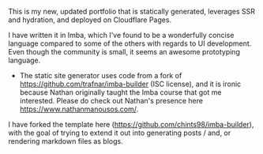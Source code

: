 This is my new, updated portfolio that is statically generated, leverages SSR and hydration, and deployed on Cloudflare Pages. 

I have written it in Imba, which I've found to be a wonderfully concise language compared to some of the others with regards to UI development. Even though the community is small, it seems an awesome prototyping language. 

- The static site generator uses code from a fork of https://github.com/trafnar/imba-builder (ISC license), and it is ironic because Nathan originally taught the Imba course that got me interested. Please do check out Nathan's presence here https://www.nathanmanousos.com/.   


I have forked the template here (https://github.com/chints98/imba-builder), with the goal of trying to extend it out into generating posts / and, or rendering markdown files as blogs. 